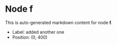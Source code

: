 # Node f

This is auto-generated markdown content for node **f**.

- Label: added another one
- Position: (0, 400)

